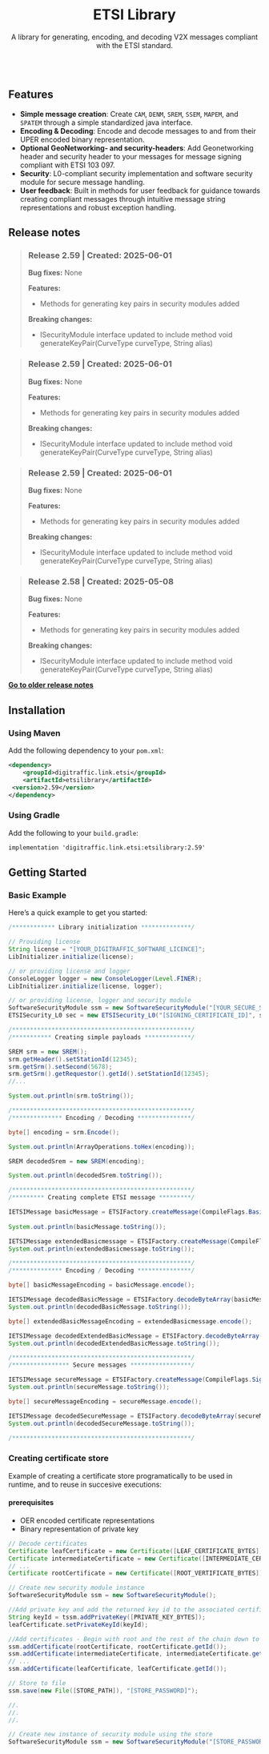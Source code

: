 <div align="center">
    <h1>ETSI Library</h1>
    <p>A library for generating, encoding, and decoding V2X messages compliant with the ETSI standard.</p>
</br>
</br>
</div>

## Features

- **Simple message creation**: Create `CAM`, `DENM`, `SREM`, `SSEM`, `MAPEM`, and `SPATEM` through a simple standardized java interface.
- **Encoding & Decoding**: Encode and decode messages to and from their UPER encoded binary representation.
- **Optional GeoNetworking- and security-headers**: Add Geonetworking header and security header to your messages for message signing compliant with ETSI 103 097.
- **Security**: L0-compliant security implementation and software security module for secure message handling.
- **User feedback**: Built in methods for user feedback for guidance towards creating compliant messages through intuitive message string representations and robust exception handling.

## Release notes
 > ### Release 2.59 | Created: 2025-06-01 
 > **Bug fixes:**
 None > 
 > **Features:**
 > * Methods for generating key pairs in security modules added > 
 > **Breaking changes:**
 > * ISecurityModule interface updated to include method void generateKeyPair(CurveType curveType, String alias) 

 > ### Release 2.59 | Created: 2025-06-01 
 > **Bug fixes:**
 None > 
 > **Features:**
 > * Methods for generating key pairs in security modules added > 
 > **Breaking changes:**
 > * ISecurityModule interface updated to include method void generateKeyPair(CurveType curveType, String alias) 

 > ### Release 2.59 | Created: 2025-06-01 
 > **Bug fixes:**
 None > 
 > **Features:**
 > * Methods for generating key pairs in security modules added > 
 > **Breaking changes:**
 > * ISecurityModule interface updated to include method void generateKeyPair(CurveType curveType, String alias) 

 > ### Release 2.58 | Created: 2025-05-08 
 > **Bug fixes:**
 None > 
 > **Features:**
 > * Methods for generating key pairs in security modules added > 
 > **Breaking changes:**
 > * ISecurityModule interface updated to include method void generateKeyPair(CurveType curveType, String alias) 

<!-- RELEASES_END -->
 **[Go to older release notes](../ETSILibraryReleases.md)** 
 
  ## Installation
   
   ### Using Maven
   Add the following dependency to your `pom.xml`:
   ```xml
   <dependency>
       <groupId>digitraffic.link.etsi</groupId>
       <artifactId>etsilibrary</artifactId>
    <version>2.59</version>
   </dependency>
   ```
   ### Using Gradle
   Add the following to your `build.gradle`:
   ```xml
   implementation 'digitraffic.link.etsi:etsilibrary:2.59'
   ```
   
   ## Getting Started
   
   ### Basic Example
   Here’s a quick example to get you started:
   ```java
   /************ Library initialization **************/
   
   // Providing license
   String license = "[YOUR_DIGITRAFFIC_SOFTWARE_LICENCE]";
   LibInitializer.initialize(license);
   
   // or providing license and logger
   ConsoleLogger logger = new ConsoleLogger(Level.FINER);
   LibInitializer.initialize(license, logger);
   
   // or providing license, logger and security module
   SoftwareSecurityModule ssm = new SoftwareSecurityModule("[YOUR_SECURE_STORE_PASSWORD]", "[SECURE_STORE_PATH]", logger);
   ETSISecurity_L0 sec = new ETSISecurity_L0("[SIGNING_CERTIFICATE_ID]", ssm, false, logger);
   
   /**************************************************/
   /*********** Creating simple payloads *************/
   
   SREM srm = new SREM();
   srm.getHeader().setStationId(12345);
   srm.getSrm().setSecond(5678);
   srm.getSrm().getRequestor().getId().setStationId(12345);
   //...
   
   System.out.println(srm.toString());
   
   /**************************************************/
   /************** Encoding / Decoding ***************/
   
   byte[] encoding = srm.Encode();
   
   System.out.println(ArrayOperations.toHex(encoding));
   
   SREM decodedSrem = new SREM(encoding);
   
   System.out.println(decodedSrem.toString());
   
   /**************************************************/
   /********* Creating complete ETSI message *********/
   
   IETSIMessage basicMessage = ETSIFactory.createMessage(CompileFlags.Basic, srm);
               
   System.out.println(basicMessage.toString());
   
   IETSIMessage extendedBasicmessage = ETSIFactory.createMessage(CompileFlags.ExtendedBasic, srm);
   System.out.println(extendedBasicmessage.toString());
   
   /**************************************************/
   /************** Encoding / Decoding ***************/
   
   byte[] basicMessageEncoding = basicMessage.encode();
   
   IETSIMessage decodedBasicMessage = ETSIFactory.decodeByteArray(basicMessageEncoding);
   System.out.println(decodedBasicMessage.toString());
   
   byte[] extendedBasicMessageEncoding = extendedBasicmessage.encode();
   
   IETSIMessage decodedExtendedBasicMessage = ETSIFactory.decodeByteArray(extendedBasicMessageEncoding);
   System.out.println(decodedExtendedBasicMessage.toString()); 
   
   /**************************************************/
   /**************** Secure messages *****************/
   
   IETSIMessage secureMessage = ETSIFactory.createMessage(CompileFlags.Signed, srm);
   System.out.println(secureMessage.toString());
   
   byte[] secureMessageEncoding = secureMessage.encode();
   
   IETSIMessage decodedSecureMessage = ETSIFactory.decodeByteArray(secureMessageEncoding);
   System.out.println(decodedSecureMessage.toString());
   
   /**************************************************/
   ```
   
   ### Creating certificate store
   Example of creating a certificate store programatically to be used in runtime, and to reuse in succesive executions:
   #### prerequisites
   - OER encoded certificate representations
   - Binary representation of private key
     
   ```java
   // Decode certificates
   Certificate leafCertificate = new Certificate([LEAF_CERTIFICATE_BYTES]);
   Certificate intermediateCertificate = new Certificate([INTERMEDIATE_CERTIFICATE_BYTES]);
   // ...
   Certificate rootCertificate = new Certificate([ROOT_VERTIFICATE_BYTES]);
   
   // Create new security module instance
   SoftwareSecurityModule ssm = new SoftwareSecurityModule();
   
   //Add private key and add the returned key id to the associated certificate
   String keyId = tssm.addPrivateKey([PRIVATE_KEY_BYTES]);
   leafCertificate.setPrivateKeyId(keyId);
   
   //Add certificates - Begin with root and the rest of the chain down to the leaf certificate
   ssm.addCertificate(rootCertificate, rootCertificate.getId());
   ssm.addCertificate(intermediateCertificate, intermediateCertificate.getId());
   // ...
   ssm.addCertificate(leafCertificate, leafCertificate.getId());
   
   // Store to file
   ssm.save(new File([STORE_PATH]), "[STORE_PASSWORD]");
   
   //.
   //.
   //.
   
   // Create new instance of security module using the store
   SoftwareSecurityModule ssm = new SoftwareSecurityModule("[STORE_PASSWORD]", "[STORE_PATH]", logger/null);
   ```
